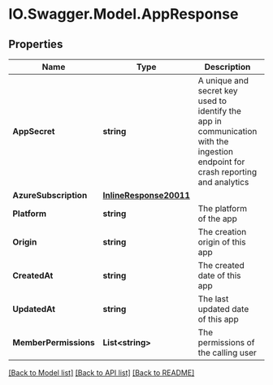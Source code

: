 # IO.Swagger.Model.AppResponse
## Properties

Name | Type | Description | Notes
------------ | ------------- | ------------- | -------------
**AppSecret** | **string** | A unique and secret key used to identify the app in communication with the ingestion endpoint for crash reporting and analytics | [optional] 
**AzureSubscription** | [**InlineResponse20011**](InlineResponse20011.md) |  | [optional] 
**Platform** | **string** | The platform of the app | [optional] 
**Origin** | **string** | The creation origin of this app | [optional] 
**CreatedAt** | **string** | The created date of this app | [optional] 
**UpdatedAt** | **string** | The last updated date of this app | [optional] 
**MemberPermissions** | **List&lt;string&gt;** | The permissions of the calling user | [optional] 

[[Back to Model list]](../README.md#documentation-for-models) [[Back to API list]](../README.md#documentation-for-api-endpoints) [[Back to README]](../README.md)

